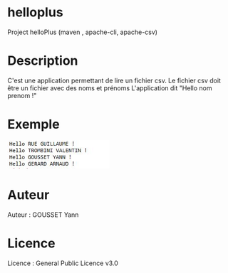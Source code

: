 # helloplus
Project helloPlus (maven , apache-cli, apache-csv)

# Description
C'est une application permettant de lire un fichier csv.
Le fichier csv doit être un fichier avec des noms et prénoms
L'application dit "Hello nom prenom !"

# Exemple

![GitHub Logo](/HelloPlusExemple.JPG)

# Auteur
Auteur : GOUSSET Yann

# Licence
Licence : General Public Licence v3.0


